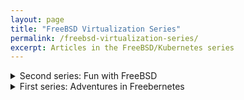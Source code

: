 ```yaml
---
layout: page
title: "FreeBSD Virtualization Series"
permalink: /freebsd-virtualization-series/
excerpt: Articles in the FreeBSD/Kubernetes series
---
```

<details markdown="1">
  <summary>Second series: Fun with FreeBSD</summary>

### [Fun with FreeBSD: Your First Linux Guest](/2022/09/02/fun-with-freebsd-first-linux-guest/)

#### Getting up and running with CBSD on FreeBSD

##### September 2, 2022

* * *

### [Fun with FreeBSD: Run Linux Containers on FreeBSD](/2022/09/04/containerd-linux-on-freebsd/)

#### How to run an actual Linux container directly on FreeBSD. No virtual machines!

##### September 4, 2022

* * *

</details>

<details markdown="1">
  <summary>First series: Adventures in Freebernetes</summary>

### [Adventures in Freebernetes: Introduction](/2020/10/24/adventures-in-freebernetes-introduction/)

#### Introduction to a series of experiments with FreeBSD and Kubernetes

##### October 24, 2020

* * *
### [Adventures in Freebernetes: Installing FreeBSD](/2020/10/25/adventures-in-freebernetes-installing-freebsd/)

#### Part 1 of experiments in FreeBSD and Kubernetes

##### October 25, 2020

* * *
### [Adventures in Freebernetes: bhyve My Guest](/2020/10/29/adventures-in-freebernetes-bhyve-my-guest/)

#### Part 2 of experiments in FreeBSD and Kubernetes: Creating your first guest

##### October 29, 2020

* * *
### [Adventures in Freebernetes: Will Linux bhyve?](/2020/10/31/adventures-in-freebernetes-will-linux-bhyve/)

#### Part 3 of experiments in FreeBSD and Kubernetes: Linux guests

##### October 31, 2020

* * *
### [Adventures in Freebernetes: More Linux bhyve-iour Plus CBSD](/2020/11/05/adventures-in-freebernetes-more-linux-bhyve-iour-plus-cbsd/)

#### Part 4 of experiments in FreeBSD and Kubernetes: UEFI Booting + Installing CBSD

##### November  5, 2020

* * *
### [Adventures in Freebernetes: VM Management with CBSD](/2020/11/09/adventures-in-freebernetes-vm-management-with-cbsd/)

#### Part 5 of experiments in FreeBSD and Kubernetes: Getting started with CBSD

##### November  9, 2020

* * *
### [Adventures in Freebernetes: A Bridge Not Far Enough](/2020/11/13/adventures-in-freebernetes-a-bridge-not-far-enough/)

#### Part 6 of experiments in FreeBSD and Kubernetes: Automated VM installation with CBSD and falling down the network rabbit hole

##### November 13, 2020

* * *
### [Adventures in Freebernetes: Bespoke VMs in CBSD](/2020/11/17/adventures-in-freebernetes-bespoke-vms-in-cbsd/)

#### Part 7 of experiments in FreeBSD and Kubernetes: Custom Linux VM Installs in CBSD

##### November 17, 2020

* * *
### [Adventures in Freebernetes: Cloudy with a Chance of Rain](/2020/11/19/adventures-in-freebernetes-cloudy-with-a-chance-of-rain/)

#### Part 8 of experiments in FreeBSD and Kubernetes: Building a Custom Cloud Image in CBSD

##### November 19, 2020

* * *
### [Adventures in Freebernetes: Getting Ready to do Kubernetes the Harder Way](/2020/11/24/adventures-in-freebernetes-getting-ready-to-do-kubernetes-the-harder-way/)

#### Part 9 of experiments in FreeBSD and Kubernetes: Prep Work for Creating a VM Kubernetes Cluster

##### November 24, 2020

* * *
### [Adventures in Freebernetes: Certs, Certs, DNS, More Certs](/2020/11/26/adventures-in-freebernetes-certs-certs-dns-more-certs/)

#### Part 10 of experiments in FreeBSD and Kubernetes: More Net Work Plus Initial Cluster Creation Tasks

##### November 26, 2020

* * *
### [Adventures in Freebernetes: My Out-of-Control Plane](/2020/11/28/adventures-in-freebernetes-my-out-of-control-plane/)

#### Part 11 of experiments in FreeBSD and Kubernetes: Bootstrapping the Kubernetes Control Plane

##### November 28, 2020

* * *
### [Adventures in Freebernetes: Tripping to the Finish Line](/2020/12/01/adventures-in-freebernetes-tripping-to-the-finish-line/)

#### Part 12 of experiments in FreeBSD and Kubernetes: Completing and testing the Kubernetes Cluster

##### December  1, 2020

* * *
### [Adventures in Freebernetes Tutorial: Build Your Own Bare-VM Kubernetes Cluster the Hard Way](/2020/12/08/adventures-in-freebernetes-tutorial-build-your-own-bare-vm-kubernetes-cluster-the-hard-way/)

#### Step-by-step tutorial for manually deploying a Kubernetes cluster on FreeBSD bhyve VMs

##### December  8, 2020

* * *
### [Adventures in Freebernetes Tutorial: Build Your Own Bare-VM k3s Cluster](/2020/12/26/adventures-in-freebernetes-tutorial-build-your-own-bare-vm-k3s-cluster/)

#### Step-by-step tutorial for deploying a Kubernetes cluster with k3s on FreeBSD bhyve VMs

##### December 26, 2020

* * *
 
</details>
